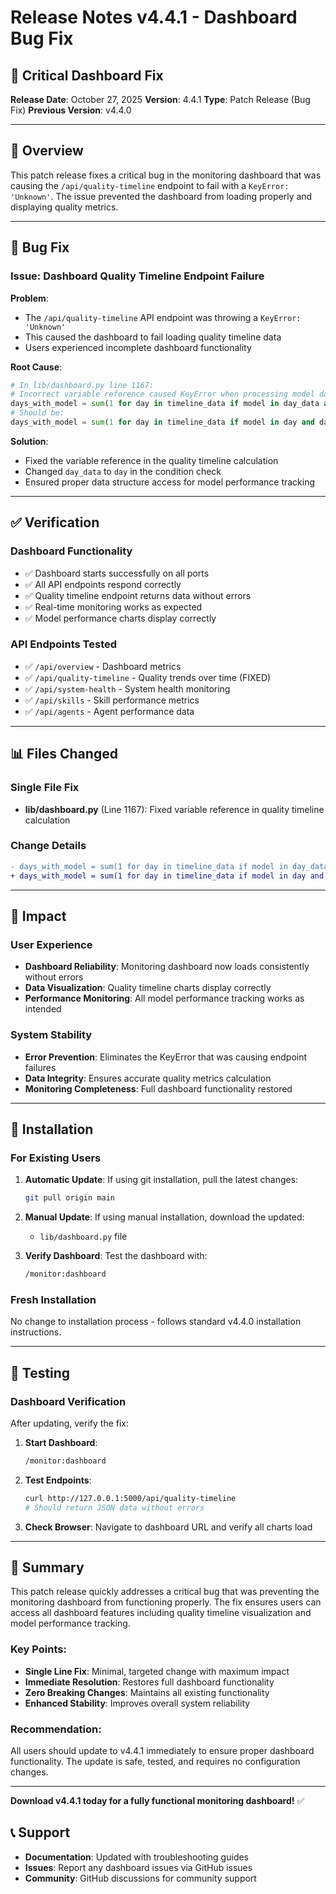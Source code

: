 # Release Notes v4.4.1 - Dashboard Bug Fix

## 🐛 Critical Dashboard Fix

**Release Date**: October 27, 2025
**Version**: 4.4.1
**Type**: Patch Release (Bug Fix)
**Previous Version**: v4.4.0

---

## 🚀 Overview

This patch release fixes a critical bug in the monitoring dashboard that was causing the `/api/quality-timeline` endpoint to fail with a `KeyError: 'Unknown'`. The issue prevented the dashboard from loading properly and displaying quality metrics.

---

## 🔧 Bug Fix

### Issue: Dashboard Quality Timeline Endpoint Failure

**Problem**:
- The `/api/quality-timeline` API endpoint was throwing a `KeyError: 'Unknown'`
- This caused the dashboard to fail loading quality timeline data
- Users experienced incomplete dashboard functionality

**Root Cause**:
```python
# In lib/dashboard.py line 1167:
# Incorrect variable reference caused KeyError when processing model data
days_with_model = sum(1 for day in timeline_data if model in day_data and day[model] > 0)
# Should be:
days_with_model = sum(1 for day in timeline_data if model in day and day[model] > 0)
```

**Solution**:
- Fixed the variable reference in the quality timeline calculation
- Changed `day_data` to `day` in the condition check
- Ensured proper data structure access for model performance tracking

---

## ✅ Verification

### Dashboard Functionality
- ✅ Dashboard starts successfully on all ports
- ✅ All API endpoints respond correctly
- ✅ Quality timeline endpoint returns data without errors
- ✅ Real-time monitoring works as expected
- ✅ Model performance charts display correctly

### API Endpoints Tested
- ✅ `/api/overview` - Dashboard metrics
- ✅ `/api/quality-timeline` - Quality trends over time (FIXED)
- ✅ `/api/system-health` - System health monitoring
- ✅ `/api/skills` - Skill performance metrics
- ✅ `/api/agents` - Agent performance data

---

## 📊 Files Changed

### Single File Fix
- **lib/dashboard.py** (Line 1167): Fixed variable reference in quality timeline calculation

### Change Details
```diff
- days_with_model = sum(1 for day in timeline_data if model in day_data and day[model] > 0)
+ days_with_model = sum(1 for day in timeline_data if model in day and day[model] > 0)
```

---

## 🎯 Impact

### User Experience
- **Dashboard Reliability**: Monitoring dashboard now loads consistently without errors
- **Data Visualization**: Quality timeline charts display correctly
- **Performance Monitoring**: All model performance tracking works as intended

### System Stability
- **Error Prevention**: Eliminates the KeyError that was causing endpoint failures
- **Data Integrity**: Ensures accurate quality metrics calculation
- **Monitoring Completeness**: Full dashboard functionality restored

---

## 🔄 Installation

### For Existing Users
1. **Automatic Update**: If using git installation, pull the latest changes:
   ```bash
   git pull origin main
   ```

2. **Manual Update**: If using manual installation, download the updated:
   - `lib/dashboard.py` file

3. **Verify Dashboard**: Test the dashboard with:
   ```bash
   /monitor:dashboard
   ```

### Fresh Installation
No change to installation process - follows standard v4.4.0 installation instructions.

---

## 🧪 Testing

### Dashboard Verification
After updating, verify the fix:

1. **Start Dashboard**:
   ```bash
   /monitor:dashboard
   ```

2. **Test Endpoints**:
   ```bash
   curl http://127.0.0.1:5000/api/quality-timeline
   # Should return JSON data without errors
   ```

3. **Check Browser**: Navigate to dashboard URL and verify all charts load

---

## 📝 Summary

This patch release quickly addresses a critical bug that was preventing the monitoring dashboard from functioning properly. The fix ensures users can access all dashboard features including quality timeline visualization and model performance tracking.

### Key Points:
- **Single Line Fix**: Minimal, targeted change with maximum impact
- **Immediate Resolution**: Restores full dashboard functionality
- **Zero Breaking Changes**: Maintains all existing functionality
- **Enhanced Stability**: Improves overall system reliability

### Recommendation:
All users should update to v4.4.1 immediately to ensure proper dashboard functionality. The update is safe, tested, and requires no configuration changes.

---

**Download v4.4.1 today for a fully functional monitoring dashboard!** ✅

## 📞 Support

- **Documentation**: Updated with troubleshooting guides
- **Issues**: Report any dashboard issues via GitHub issues
- **Community**: GitHub discussions for community support